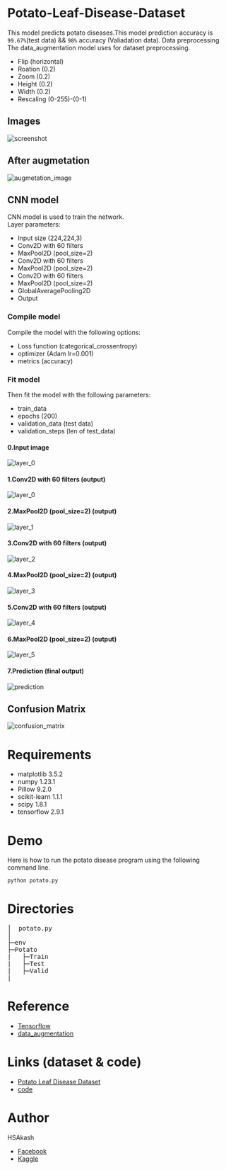 # Potato-Leaf-Disease-Dataset


This model predicts potato diseases.This model prediction accuracy is `99.67%`(test data) && `98%` accuracy (Valiadation data). Data preprocessing
The data_augmentation model uses for dataset preprocessing.
* Flip (horizontal)
* Roation (0.2)
* Zoom (0.2)
* Height (0.2)
* Width (0.2)
* Rescaling (0-255)-(0-1)

## Images
![screenshot](https://github.com/HSAkash/Potato-Leaf-Disease-Dataset/raw/main/related_images/original.png)

## After augmetation
![augmetation_image](https://github.com/HSAkash/Potato-Leaf-Disease-Dataset/raw/main/related_images/augmented_image.png)

## CNN model
CNN model is used to train the network.<br>
Layer parameters:<br>
* Input size (224,224,3)
* Conv2D with 60 filters
* MaxPool2D (pool_size=2)
* Conv2D with 60 filters
* MaxPool2D (pool_size=2)
* Conv2D with 60 filters
* MaxPool2D (pool_size=2)
* GlobalAveragePooling2D
* Output

### Compile model
Compile the model with the following options:
* Loss function (categorical_crossentropy)
* optimizer (Adam lr=0.001)
* metrics (accuracy)

### Fit model
Then fit the model with the following parameters:
* train_data
* epochs (200)
* validation_data (test data)
* validation_steps (len of test_data)


#### 0.Input image
![layer_0](https://github.com/HSAkash/Potato-Leaf-Disease-Dataset/raw/main/related_images/test_image.png)
#### 1.Conv2D with 60 filters (output)
![layer_0](https://github.com/HSAkash/Potato-Leaf-Disease-Dataset/raw/main/related_images/layer_0.png)
#### 2.MaxPool2D (pool_size=2) (output)
![layer_1](https://github.com/HSAkash/Potato-Leaf-Disease-Dataset/raw/main/related_images/layer_1.png)
#### 3.Conv2D with 60 filters (output)
![layer_2](https://github.com/HSAkash/Potato-Leaf-Disease-Dataset/raw/main/related_images/layer_2.png)
#### 4.MaxPool2D (pool_size=2) (output)
![layer_3](https://github.com/HSAkash/Potato-Leaf-Disease-Dataset/raw/main/related_images/layer_3.png)
#### 5.Conv2D with 60 filters (output)
![layer_4](https://github.com/HSAkash/Potato-Leaf-Disease-Dataset/raw/main/related_images/layer_4.png)
#### 6.MaxPool2D (pool_size=2) (output)
![layer_5](https://github.com/HSAkash/Potato-Leaf-Disease-Dataset/raw/main/related_images/layer_5.png)
#### 7.Prediction (final output)
![prediction](https://github.com/HSAkash/Potato-Leaf-Disease-Dataset/raw/main/related_images/predict.png)

## Confusion Matrix
![confusion_matrix](https://github.com/HSAkash/Potato-Leaf-Disease-Dataset/raw/main/related_images/confusion_matrix.png)




# Requirements
* matplotlib 3.5.2
* numpy 1.23.1
* Pillow 9.2.0
* scikit-learn 1.1.1
* scipy 1.8.1
* tensorflow 2.9.1


# Demo
Here is how to run the potato disease program using the following command line.<br>
```bash
python potato.py
```

# Directories
<pre>
│  potato.py
│
├─env
├─Potato
|   ├─Train
|   ├─Test
|   ├─Valid
|
</pre>

# Reference
* [Tensorflow](https://www.tensorflow.org/)
* [data_augmentation](https://www.tensorflow.org/tutorials/images/data_augmentation)

# Links (dataset & code)
* [Potato Leaf Disease Dataset](https://www.kaggle.com/datasets/muhammadardiputra/potato-leaf-disease-dataset)
* [code](https://www.kaggle.com/code/hsakash/potato-disease-test-data-99-67-valid-data-98)


# Author
HSAkash
* [Facebook](https://www.facebook.com/hemel.akash.7/)
* [Kaggle](https://www.kaggle.com/hsakash)
